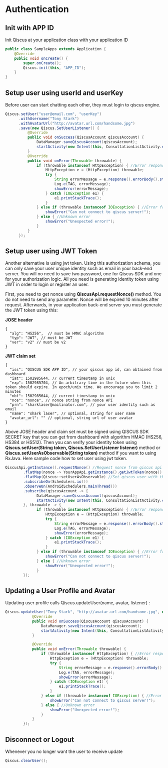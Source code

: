 # Authentication

## Init with APP ID

Init Qiscus at your application class with your application ID

```java
public class SampleApps extends Application {
    @Override
    public void onCreate() {
        super.onCreate();
        Qiscus.init(this, "APP_ID");
    }
}
```

## Setup user using userId and userKey
Before user can start chatting each other, they must login to qiscus engine.

```java
Qiscus.setUser("user@email.com", "userKey")
      .withUsername("Tony Stark")
      .withAvatarUrl("http://avatar.url.com/handsome.jpg")
      .save(new Qiscus.SetUserListener() {
          @Override
          public void onSuccess(QiscusAccount qiscusAccount) {
              DataManager.saveQiscusAccount(qiscusAccount);
              startActivity(new Intent(this, ConsultationListActivity.class));
          }
          @Override
          public void onError(Throwable throwable) {
              if (throwable instanceof HttpException) { //Error response from server
                  HttpException e = (HttpException) throwable;
                  try {
                      String errorMessage = e.response().errorBody().string();
                      Log.e(TAG, errorMessage);
                      showError(errorMessage);
                  } catch (IOException e1) {
                      e1.printStackTrace();
                  }
              } else if (throwable instanceof IOException) { //Error from network
                  showError("Can not connect to qiscus server!");
              } else { //Unknown error
                  showError("Unexpected error!");
              }
          }
      });
```

## Setup user using JWT Token
Another alternative is using jwt token. Using this authorization schema, you can only save your user unique identity such as email in your back-end server. You will no need to save two password, one for Qiscus SDK and one for your authorization logic. All you need is generating identity token using JWT in order to login or register an user.

First, you need to get nonce using **QiscusApi.requestNonce()** method. You do not need to send any parameter. Nonce will be expired 10 minutes after request. Afterwards, in your application back-end server you must generate the JWT token using this:

**JOSE header**
```
{
  "alg": "HS256",  // must be HMAC algorithm
  "typ": "JWT", // must be JWT
  "ver": "v2" // must be v2
}
```
**JWT claim set**
```
{
  "iss": "QISCUS SDK APP ID", // your qiscus app id, can obtained from dashboard
  "iat": 1502985644, // current timestamp in unix
  "exp": 1502985704, // An arbitrary time in the future when this token should expire. In epoch/unix time. We encourage you to limit 2 minutes
  "nbf": 1502985644, // current timestamp in unix
  "nce": "nonce", // nonce string from nonce API
  "prn": "sharklaser@mailinator.com", // your user identity such as email
  "name": "shark laser", // optional, string for user name
  "avatar_url": "" // optional, string url of user avatar
}
```
Above JOSE header and claim set must be signed using QISCUS SDK SECRET key that you can get from dashboard with algorithm HMAC (HS256, HS384 or HS512). Then you can verify your identity token using **Qiscus.setUser(String token, Qiscus.SetUserListener listener)** method or **Qiscus.setUserAsObservable(String token)** method if you want to using RxJava. Here sample code how to set user using jwt token.

```java
QiscusApi.getInstance().requestNonce() //Request nonce from qiscus api
        .flatMap(nonce -> YourAppApi.getInstance().getJwtToken(nonce)) //Get jwt token from your backend api
        .flatMap(Qiscus::setUserAsObservable) //Set qiscus user with the jwt token
        .subscribeOn(Schedulers.io())
        .observeOn(AndroidSchedulers.mainThread())
        .subscribe(qiscusAccount -> {
              DataManager.saveQiscusAccount(qiscusAccount);
              startActivity(new Intent(this, ConsultationListActivity.class));
        }, throwable -> {
              if (throwable instanceof HttpException) { //Error response from server
                  HttpException e = (HttpException) throwable;
                  try {
                      String errorMessage = e.response().errorBody().string();
                      Log.e(TAG, errorMessage);
                      showError(errorMessage);
                  } catch (IOException e1) {
                      e1.printStackTrace();
                  }
              } else if (throwable instanceof IOException) { //Error from network
                  showError("Can not connect to qiscus server!");
              } else { //Unknown error
                  showError("Unexpected error!");
              }
        });
```

## Updating a User Profile and Avatar

Updating user profile calls Qiscus.updateUser(name, avatar, listener) :

```java
Qiscus.updateUser("Tony Stark", "http://avatar.url.com/handsome.jpg", new Qiscus.SetUserListener() {
            @Override
            public void onSuccess(QiscusAccount qiscusAccount) {
                DataManager.saveQiscusAccount(qiscusAccount);
                startActivity(new Intent(this, ConsultationListActivity.class));
            }

            @Override
            public void onError(Throwable throwable) {
                if (throwable instanceof HttpException) { //Error response from server
                    HttpException e = (HttpException) throwable;
                    try {
                        String errorMessage = e.response().errorBody().string();
                        Log.e(TAG, errorMessage);
                        showError(errorMessage);
                    } catch (IOException e1) {
                        e1.printStackTrace();
                    }
                } else if (throwable instanceof IOException) { //Error from network
                    showError("Can not connect to qiscus server!");
                } else { //Unknown error
                    showError("Unexpected error!");
                }
            }
        });
```

## Disconnect or Logout

Whenever you no longer want the user to receive update

```java
Qiscus.clearUser();
```
